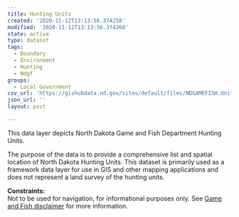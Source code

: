 ```yaml
---
title: Hunting Units
created: '2020-11-12T13:13:56.374258'
modified: '2020-11-12T13:13:56.374268'
state: active
type: dataset
tags:
  - Boundary
  - Environment
  - Hunting
  - Ndgf
groups:
  - Local Government
csv_url: 'https://gishubdata.nd.gov/sites/default/files/NDGAMEFISH.Unit_Hunting.csv'
json_url: ''
layout: post

---
```

<p>This data layer depicts North Dakota Game and Fish Department Hunting Units.</p>
<p>The purpose of the data is to provide a comprehensive list and spatial location of North Dakota Hunting Units. This dataset is primarily used as a framework data layer for use in GIS and other mapping applications and does not represent a land survey of the hunting units.</p>
<p><strong>Constraints:</strong><br />
Not to be used for navigation, for informational purposes only. See <a href="/game-and-fish-department-disclaimer">Game and Fish disclaimer</a> for more information.</p>

